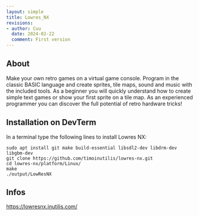 ```yaml
---
layout: simple
title: Lowres_NX
revisions:
- author: Cuu 
  date: 2024-02-22
  comment: First version
---
```

## About

Make your own retro games on a virtual game console. Program in the
classic BASIC language and create sprites, tile maps, sound and music
with the included tools. As a beginner you will quickly understand how
to create simple text games or show your first sprite on a tile map. As
an experienced programmer you can discover the full potential of retro
hardware tricks!

## Installation on DevTerm

In a terminal type the following lines to install Lowres NX:

    sudo apt install git make build-essential libsdl2-dev libdrm-dev libgbm-dev
    git clone https://github.com/timoinutilis/lowres-nx.git
    cd lowres-nx/platform/Linux/
    make
    ./output/LowResNX

## Infos

<https://lowresnx.inutilis.com/>
